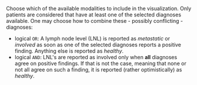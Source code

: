 Choose which of the available modalities to include in the visualization. Only patients 
are considered that have at least one of the selected diagnoses available. One may 
choose how to combine these - possibly conflicting - diagnoses: 

- logical ``OR``: A lymph node level (LNL) is reported as _metastatic_ or _involved_ as soon as one of the selected diagnoses reports a positive finding. Anything else is reported as _healthy_.
- logical ``AND``: LNL's are reported as involved only when **all** diagnoses agree on positive findings. If that is not the case, meaning that none or not all agree on such a finding, it is reported (rather optimistically) as _healthy_.